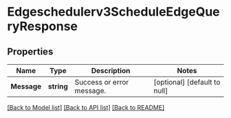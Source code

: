 # Edgeschedulerv3ScheduleEdgeQueryResponse

## Properties
Name | Type | Description | Notes
------------ | ------------- | ------------- | -------------
**Message** | **string** | Success or error message. | [optional] [default to null]

[[Back to Model list]](../README.md#documentation-for-models) [[Back to API list]](../README.md#documentation-for-api-endpoints) [[Back to README]](../README.md)

